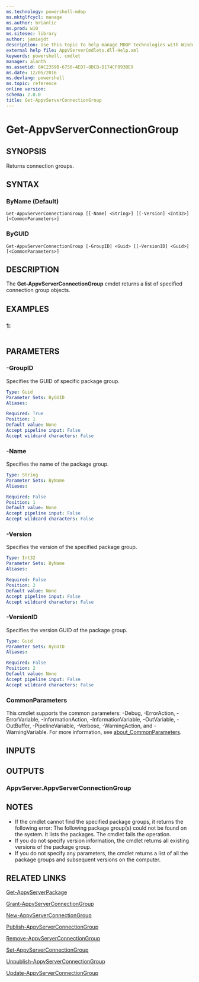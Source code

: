 ```yaml
---
ms.technology: powershell-mdop
ms.mktglfcycl: manage
ms.author: brianlic
ms.prod: w10
ms.sitesec: library
author: jamiejdt
description: Use this topic to help manage MDOP technologies with Windows PowerShell.
external help file: AppVServerCmdlets.dll-Help.xml
keywords: powershell, cmdlet
manager: alanth 
ms.assetid: 8AC2359B-6750-4ED7-8BCB-D174CF093BE9
ms.date: 12/05/2016
ms.devlang: powershell
ms.topic: reference
online version: 
schema: 2.0.0
title: Get-AppvServerConnectionGroup
---
```


# Get-AppvServerConnectionGroup

## SYNOPSIS
Returns connection groups.

## SYNTAX

### ByName (Default)
```
Get-AppvServerConnectionGroup [[-Name] <String>] [[-Version] <Int32>] [<CommonParameters>]
```

### ByGUID
```
Get-AppvServerConnectionGroup [-GroupID] <Guid> [[-VersionID] <Guid>] [<CommonParameters>]
```

## DESCRIPTION
The **Get-AppvServerConnectionGroup** cmdet returns a list of specified connection group objects.

## EXAMPLES

### 1:
```

```

## PARAMETERS

### -GroupID
Specifies the GUID of specific package group.

```yaml
Type: Guid
Parameter Sets: ByGUID
Aliases: 

Required: True
Position: 1
Default value: None
Accept pipeline input: False
Accept wildcard characters: False
```

### -Name
Specifies the name of the package group.

```yaml
Type: String
Parameter Sets: ByName
Aliases: 

Required: False
Position: 1
Default value: None
Accept pipeline input: False
Accept wildcard characters: False
```

### -Version
Specifies the version of the specified package group.

```yaml
Type: Int32
Parameter Sets: ByName
Aliases: 

Required: False
Position: 2
Default value: None
Accept pipeline input: False
Accept wildcard characters: False
```

### -VersionID
Specifies the version GUID of the package group.

```yaml
Type: Guid
Parameter Sets: ByGUID
Aliases: 

Required: False
Position: 2
Default value: None
Accept pipeline input: False
Accept wildcard characters: False
```

### CommonParameters
This cmdlet supports the common parameters: -Debug, -ErrorAction, -ErrorVariable, -InformationAction, -InformationVariable, -OutVariable, -OutBuffer, -PipelineVariable, -Verbose, -WarningAction, and -WarningVariable. For more information, see [about_CommonParameters](http://go.microsoft.com/fwlink/?LinkID=113216).

## INPUTS

## OUTPUTS

### AppvServer.AppvServerConnectionGroup

## NOTES
* If the cmdlet cannot find the specified package groups, it returns the following error: The following package group(s) could not be found on the system.  It lists the packages.  The cmdlet fails the operation.
* If you do not specify version information, the cmdlet returns all existing versions of the package group.
* If you do not specify any parameters, the cmdlet returns a list of all the package groups and subsequent versions on the computer.

## RELATED LINKS

[Get-AppvServerPackage](./Get-AppvServerPackage.md)

[Grant-AppvServerConnectionGroup](./Grant-AppvServerConnectionGroup.md)

[New-AppvServerConnectionGroup](./New-AppvServerConnectionGroup.md)

[Publish-AppvServerConnectionGroup](./Publish-AppvServerConnectionGroup.md)

[Remove-AppvServerConnectionGroup](./Remove-AppvServerConnectionGroup.md)

[Set-AppvServerConnectionGroup](./Set-AppvServerConnectionGroup.md)

[Unpublish-AppvServerConnectionGroup](./Unpublish-AppvServerConnectionGroup.md)

[Update-AppvServerConnectionGroup](./Update-AppvServerConnectionGroup.md)


